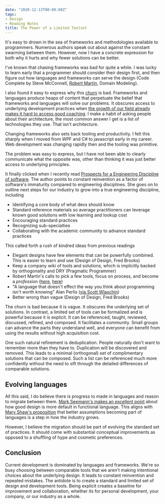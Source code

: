```yaml
---
date: "2020-12-13T00:00:00Z"
tags:
- Design
- Reading Notes
title: The Power of a Limited Toolset
---
```


It's easy to drown in the sea of frameworks and methodologies available to programmers. Numerous authors speak out about against the constant swarming between them. However, now I have a concrete expression for both why it hurts and why fewer solutions can be better.
<!--more-->

I've known that chasing frameworks was bad for quite a while. I was lucky to learn early that a programmer should consider their design first, and then figure out how languages and frameworks can serve the design (Code Complete by Steve McConnell, [Robert Martin](https://blog.cleancoder.com/uncle-bob/2016/01/04/ALittleArchitecture.html), Domain Modeling). 

I also found it easy to express why this [churn](https://blog.cleancoder.com/uncle-bob/2016/07/27/TheChurn.html) is bad. Frameworks and languages produce heaps of content that perpetuate the belief that frameworks and languages will solve our problems. It obscures access to underlying development practices when [the growth of our field already makes it hard to access good coaching](https://blog.cleancoder.com/uncle-bob/2013/11/19/HoardsOfNovices.html). I make a habit of asking people about their architecture, the most common answer I get is a list of technologies they use. That isn't architecture.

Changing frameworks also sets back tooling and productivity. I felt this sharply when I moved from WPF and C# to javascript early in my career. Web development was changing rapidly then and the tooling was primitive.

The problem was easy to express, but I have not been able to clearly communicate what the opposite was, other than thinking it was just better access to underlying principles.

It finally clicked when I recently read [Prospects for a Engineering Discipline of software](https://resources.sei.cmu.edu/asset_files/TechnicalReport/1990_005_001_299270.pdf). The author points to constant reinvention as a factor of software's immaturity compared to engineering disciplines. She goes on to outline next steps for our industry to grow into a true engineering discipline, including
- Identifying a core body of what devs should know
- Standard reference materials so average practitioners can leverage known good solutions with low learning and lookup cost
- Encouraging standard practices
- Recognizing sub-specialties
- Collaborating with the academic community to advance standard practices

This called forth a rush of kindred ideas from previous readings
- Elegant designs have few elements that can be powerfully combined. This is easier to learn and use (Design of Design, Fred Brooks)
- Keep a company wiki of tools and solutions, which is implicitly backed by orthogonality and DRY (Pragmatic Programmer)
- Robert Martin's calls to pick a few tools, focus on process, and become a *profession* ([here](https://blog.cleancoder.com/uncle-bob/2016/07/27/TheChurn.html), [here](https://blog.cleancoder.com/uncle-bob/2017/10/04/CodeIsNotTheAnswer.html))
- "A language that doesn't effect the way you think about programming isn't worth knowing" Alan Perlis ([via Scott Wlaschin](https://www.youtube.com/watch?v=0fpDlAEQio4))
- Better wrong than vague (Design of Design, Fred Brooks)

The churn is bad because it is vague. It obscures the underlying set of solutions. In contrast, a limited set of tools can be formalized and is powerful because it is explicit. It can be referenced, taught, reviewed, discussed, refined, and composed. It facilitates a community. Small groups can advance the parts they understand well, and everyone can benefit from using the results without high acquisition cost.

One such natural refinement is deduplication. People naturally don't want to remember more than they have to. Duplication will be discovered and removed. This leads to a minimal (orthogonal) set of complimentary solutions that can be composed. Such a list can be referenced much more confidently without the need to sift through the detailed differences of comparable solutions.
<!-- An engineer can then browse the list for standard parts and focus on how they combine into a product. This is a stark contrast to current process where  -->

<!--  -->

## Evolving languages
All this said, I do believe there is progress to made in languages and reason to migrate between them. [Mark Seemann's makes an excellent point](https://www.youtube.com/watch?v=MCZ3YgeEUPg) about how good design is more default in functional language. This aligns with [Mary Shaw's proposition](https://resources.sei.cmu.edu/asset_files/TechnicalReport/1990_005_001_299270.pdf) that better assumptions becoming part of languages is a step in how the industry grows.

However, I believe the migration should be part of evolving the standard set of practices. It should come with substantial conceptual improvements as opposed to a shuffling of hype and cosmetic preferences.

## Conclusion
Current development is dominated by languages and frameworks. We're so busy choosing between comparable tools that we aren't making intentional choices about the underlying design. It leads to constant reinvention and repeated mistakes. The antidote is to create a standard and limited set of design and development tools.
Being explicit creates a baseline for improvement and collaboration, whether its for personal development, your company, or our industry as a whole.
<!-- hmm, i think I might want to move that second sentence elsewhere to put something shorter here. something about understanding the underlying classes of solutions -->